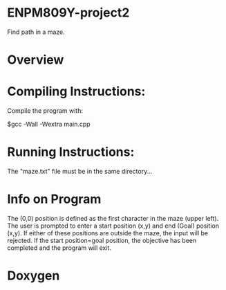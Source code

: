 # ENPM809Y-project2
Find path in a maze. 

# Overview

# Compiling Instructions:
Compile the program with:

$gcc -Wall -Wextra main.cpp


# Running Instructions:

The "maze.txt" file must be in the same directory...


# Info on Program

The (0,0) position is defined as the first character in the maze (upper left). The user is prompted to enter a start position (x,y) and end (Goal) position (x,y). If either of these positions are outside the maze, the input will be rejected. If the start position=goal position, the objective has been completed and the program will exit.  

# Doxygen
